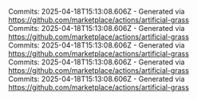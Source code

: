 Commits: 2025-04-18T15:13:08.606Z - Generated via https://github.com/marketplace/actions/artificial-grass
<br>
Commits: 2025-04-18T15:13:08.606Z - Generated via https://github.com/marketplace/actions/artificial-grass
<br>
Commits: 2025-04-18T15:13:08.606Z - Generated via https://github.com/marketplace/actions/artificial-grass
<br>
Commits: 2025-04-18T15:13:08.606Z - Generated via https://github.com/marketplace/actions/artificial-grass
<br>
Commits: 2025-04-18T15:13:08.606Z - Generated via https://github.com/marketplace/actions/artificial-grass
<br>
